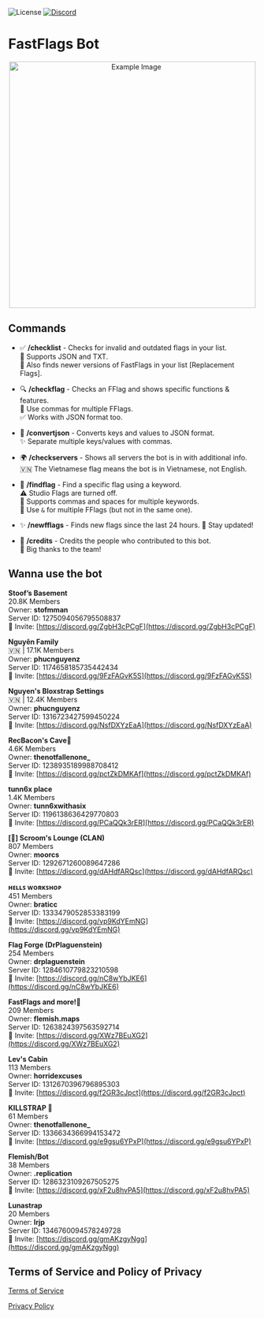 ![License](https://img.shields.io/badge/License-ARR-blue?style=plastic&labelColor=white) [![Discord](https://img.shields.io/discord/1286323109267505275?style=plastic&logo=discord&label=Discord&labelColor=white&color=blue)](https://discord.gg/xF2u8hvPA5)

# FastFlags Bot

<p align="center">
  <img src="https://media.discordapp.net/attachments/1286964336350335040/1359813430449537174/image_161.png?ex=67f8d871&is=67f786f1&hm=c072edf10888e4769842da88f90423be358b3ccaa8f7e9620ead670d9cf1b9bb&=&format=webp&quality=lossless&width=536&height=72" alt="Example Image" width="500">
</p>



## Commands

- ✅ **/checklist** - Checks for invalid and outdated flags in your list.  
  📄 Supports JSON and TXT.  
  🔄 Also finds newer versions of FastFlags in your list [Replacement Flags].

- 🔍 **/checkflag** - Checks an FFlag and shows specific functions & features.  
  📝 Use commas for multiple FFlags.  
  ✅ Works with JSON format too.

- 🔄 **/convertjson** - Converts keys and values to JSON format.  
  ✨ Separate multiple keys/values with commas.

- 🌍 **/checkservers** - Shows all servers the bot is in with additional info.  
  🇻🇳 The Vietnamese flag means the bot is in Vietnamese, not English.

- 🔎 **/findflag** - Find a specific flag using a keyword.  
  ⚠️ Studio Flags are turned off.  
  🔢 Supports commas and spaces for multiple keywords.  
  🔗 Use `&` for multiple FFlags (but not in the same one).

- ✨ **/newfflags** - Finds new flags since the last 24 hours.
  🔔 Stay updated!

- 👏 **/credits** - Credits the people who contributed to this bot.  
  🙌 Big thanks to the team!






## Wanna use the bot
**__Stoof’s Basement__**  
20.8K Members  
Owner: **stofmman**  
Server ID: 1275094056795508837  
🔗 Invite: [https://discord.gg/ZgbH3cPCgF](https://discord.gg/ZgbH3cPCgF)

**__Nguyên Family__**  
:vietnam: | 17.1K Members  
Owner: **phucnguyenz**  
Server ID: 1174658185735442434  
🔗 Invite: [https://discord.gg/9FzFAGvK5S](https://discord.gg/9FzFAGvK5S)

**__Nguyen's Bloxstrap Settings__**  
:vietnam: | 12.4K Members  
Owner: **phucnguyenz**  
Server ID: 1316723427599450224  
🔗 Invite: [https://discord.gg/NsfDXYzEaA](https://discord.gg/NsfDXYzEaA)

**__RecBacon's Cave💫__**  
4.6K Members  
Owner: **thenotfallenone_**  
Server ID: 1238935189988708412  
🔗 Invite: [https://discord.gg/pctZkDMKAf](https://discord.gg/pctZkDMKAf)

**__tunn6x place__**  
1.4K Members  
Owner: **tunn6xwithasix**  
Server ID: 1196138636429770803  
🔗 Invite: [https://discord.gg/PCaQQk3rER](https://discord.gg/PCaQQk3rER)

**__[🥥] Scroom's Lounge (CLAN)__**  
807 Members  
Owner: **moorcs**  
Server ID: 1292671260089647286  
🔗 Invite: [https://discord.gg/dAHdfARQsc](https://discord.gg/dAHdfARQsc)

**__ʜᴇʟʟꜱ ᴡᴏʀᴋꜱʜᴏᴘ__**  
451 Members  
Owner: **braticc**  
Server ID: 1333479052853383199  
🔗 Invite: [https://discord.gg/vp9KdYEmNG](https://discord.gg/vp9KdYEmNG)

**__Flag Forge (DrPlaguenstein)__**  
254 Members  
Owner: **drplaguenstein**  
Server ID: 1284610779823210598  
🔗 Invite: [https://discord.gg/nC8wYbJKE6](https://discord.gg/nC8wYbJKE6)

**__FastFlags and more!🔮__**  
209 Members  
Owner: **flemish.maps**  
Server ID: 1263824397563592714  
🔗 Invite: [https://discord.gg/XWz7BEuXG2](https://discord.gg/XWz7BEuXG2)

**__Lev's Cabin__**  
113 Members  
Owner: **horridexcuses**  
Server ID: 1312670396796895303  
🔗 Invite: [https://discord.gg/f2GR3cJpct](https://discord.gg/f2GR3cJpct)

**__KILLSTRAP 🔪__**  
61 Members  
Owner: **thenotfallenone_**  
Server ID: 1336634366994153472  
🔗 Invite: [https://discord.gg/e9gsu6YPxP](https://discord.gg/e9gsu6YPxP)

**__Flemish/Bot__**  
38 Members  
Owner: **.replication**  
Server ID: 1286323109267505275  
🔗 Invite: [https://discord.gg/xF2u8hvPA5](https://discord.gg/xF2u8hvPA5)

**__Lunastrap__**  
20 Members  
Owner: **lrjp**  
Server ID: 1346760094578249728  
🔗 Invite: [https://discord.gg/gmAKzgyNgg](https://discord.gg/gmAKzgyNgg)


## Terms of Service and Policy of Privacy

[Terms of Service](https://github.com/Fast-Flags/Terms-of-Service/blob/main/TERMS_OF_SERVICE.md)

[Privacy Policy](https://github.com/Fast-Flags/FastFlags/blob/main/PRIVACY_POLICY.md)


